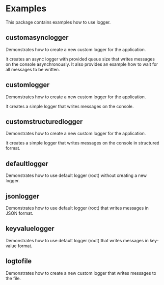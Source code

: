# Examples

This package contains examples how to use logger.

## customasynclogger

Demonstrates how to create a new custom logger for the application.

It creates an async logger with provided queue size that writes messages on the console asynchronously. It also provides
an example how to wait for all messages to be written.

## customlogger

Demonstrates how to create a new custom logger for the application.

It creates a simple logger that writes messages on the console.

## customstructuredlogger

Demonstrates how to create a new custom logger for the application.

It creates a simple logger that writes messages on the console in structured format.

## defaultlogger

Demonstrates how to use default logger (root) without creating a new logger.

## jsonlogger

Demonstrates how to use default logger (root) that writes messages in JSON format.

## keyvaluelogger

Demonstrates how to use default logger (root) that writes messages in key-value format.

## logtofile

Demonstrates how to create a new custom logger that writes messages to the file.
